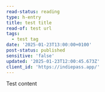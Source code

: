 ```yaml
---
read-status: reading
type: h-entry
title: test title
read-of: test url
tags:
  - test tag
date: '2025-01-23T13:00:00+0100'
post-status: published
sensitive: 'false'
updated: '2025-01-23T12:00:45.673Z'
client_id: 'https://indiepass.app/'
---
```

Test content
